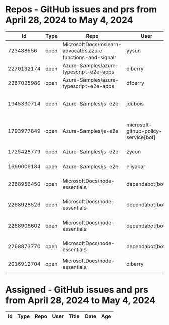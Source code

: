 # Repos - GitHub issues and prs from April 28, 2024 to May 4, 2024
|Id|Type|Repo|User|Title|Date|Age|
|--|--|--|--|--|--|--|
|723488556|open|MicrosoftDocs/mslearn-advocates.azure-functions-and-signalr|yysun| [connection.send vs axios](https://api.github.com/repos/MicrosoftDocs/mslearn-advocates.azure-functions-and-signalr/issues/16)|2020-10-16T19:42:14Z|1296|
|2270132174|open|Azure-Samples/azure-typescript-e2e-apps|diberry| [Assistant function call](https://api.github.com/repos/Azure-Samples/azure-typescript-e2e-apps/issues/63)|2024-04-29T22:58:49Z|5|
|2267025986|open|Azure-Samples/azure-typescript-e2e-apps|dfberry| [Convert eslintignore to eslint "ignores" property](https://api.github.com/repos/Azure-Samples/azure-typescript-e2e-apps/issues/62)|2024-04-27T13:52:38Z|7|
|1945330714|open|Azure-Samples/js-e2e|jdubois| [This repo doesn't meet the "durable ownership minimums" for Microsoft compliance](https://api.github.com/repos/Azure-Samples/js-e2e/issues/55)|2023-10-16T14:19:48Z|201|
|1793977849|open|Azure-Samples/js-e2e|microsoft-github-policy-service[bot]| [FabricBot: Onboarding to GitOps.ResourceManagement because of FabricBot decommissioning](https://api.github.com/repos/Azure-Samples/js-e2e/issues/54)|2023-07-07T18:01:49Z|302|
|1725428779|open|Azure-Samples/js-e2e|zycon| [Method changed to beginStart](https://api.github.com/repos/Azure-Samples/js-e2e/issues/53)|2023-05-25T09:20:31Z|345|
|1699006184|open|Azure-Samples/js-e2e|eliyabar| [Update create-vm.js](https://api.github.com/repos/Azure-Samples/js-e2e/issues/52)|2023-05-07T10:47:32Z|363|
|2268956450|open|MicrosoftDocs/node-essentials|dependabot[bot]| [chore(deps-dev): bump eslint from 8.57.0 to 9.1.1 in /nodejs-debug](https://api.github.com/repos/MicrosoftDocs/node-essentials/issues/99)|2024-04-29T12:47:56Z|5|
|2268928526|open|MicrosoftDocs/node-essentials|dependabot[bot]| [chore(deps-dev): bump eslint from 8.57.0 to 9.1.1 in /nodejs-http](https://api.github.com/repos/MicrosoftDocs/node-essentials/issues/98)|2024-04-29T12:34:44Z|5|
|2268906602|open|MicrosoftDocs/node-essentials|dependabot[bot]| [chore(deps-dev): bump eslint from 8.57.0 to 9.1.1 in /nodejs-intro](https://api.github.com/repos/MicrosoftDocs/node-essentials/issues/97)|2024-04-29T12:24:28Z|5|
|2268873770|open|MicrosoftDocs/node-essentials|dependabot[bot]| [chore(deps-dev): bump eslint from 8.57.0 to 9.1.1 in /nodejs-files](https://api.github.com/repos/MicrosoftDocs/node-essentials/issues/96)|2024-04-29T12:10:03Z|5|
|2016912704|open|MicrosoftDocs/node-essentials|diberry| [Best practice for updates](https://api.github.com/repos/MicrosoftDocs/node-essentials/issues/47)|2023-11-29T15:58:58Z|157|
# Assigned - GitHub issues and prs from April 28, 2024 to May 4, 2024
|Id|Type|Repo|User|Title|Date|Age|
|--|--|--|--|--|--|--|
